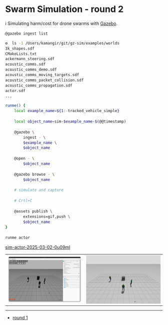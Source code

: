 # Swarm Simulation - round 2

ℹ️ Simulating harm/cost for drone swarms with [Gazebo](https://gazebosim.org/home).

```bash
@gazebo ingest list
```
```bash
⚙️  ls -1 /Users/kamangir/git/gz-sim/examples/worlds
3k_shapes.sdf
CMakeLists.txt
ackermann_steering.sdf
acoustic_comms.sdf
acoustic_comms_demo.sdf
acoustic_comms_moving_targets.sdf
acoustic_comms_packet_collision.sdf
acoustic_comms_propagation.sdf
actor.sdf
...
```


```bash
runme() {
    local example_name=${1:-tracked_vehicle_simple}

    local object_name=sim-$example_name-$(@@timestamp)

    @gazebo \
        ingest - \
        $example_name \
        $object_name

    @open - \
        $object_name

    @gazebo browse - \
        $object_name

    # simulate and capture

    # Crtl+C

    @assets publish \
        extensions=gif,push \
        $object_name
}

runme actor
```


[sim-actor-2025-03-02-0u09ml](https://kamangir-public.s3.ca-central-1.amazonaws.com/sim-actor-2025-03-02-0u09ml.tar.gz)

| | |
|-|-|
| ![image](https://github.com/kamangir/assets/blob/main/blue-flie/gazebo-actor.png?raw=true) | ![image](https://github.com/kamangir/assets/blob/main/sim-actor-2025-03-02-0u09ml/sim-actor-2025-03-02-0u09ml.gif?raw=true) |

---

- [round 1](./gazebo-01.md)

